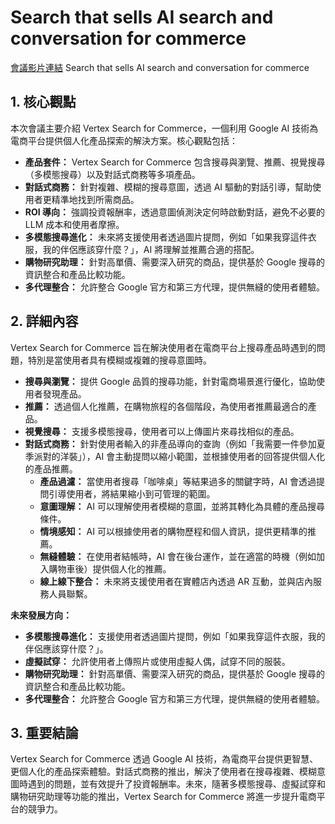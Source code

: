 # Search that sells AI search and conversation for commerce

[會議影片連結](https://www.youtube.com/watch?v=_IVJhaJPQiE)
Search that sells AI search and conversation for commerce

## 1. 核心觀點

本次會議主要介紹 Vertex Search for Commerce，一個利用 Google AI 技術為電商平台提供個人化產品探索的解決方案。核心觀點包括：

*   **產品套件：** Vertex Search for Commerce 包含搜尋與瀏覽、推薦、視覺搜尋（多模態搜尋）以及對話式商務等多項產品。
*   **對話式商務：** 針對複雜、模糊的搜尋意圖，透過 AI 驅動的對話引導，幫助使用者更精準地找到所需商品。
*   **ROI 導向：** 強調投資報酬率，透過意圖偵測決定何時啟動對話，避免不必要的 LLM 成本和使用者摩擦。
*   **多模態搜尋進化：** 未來將支援使用者透過圖片提問，例如「如果我穿這件衣服，我的伴侶應該穿什麼？」，AI 將理解並推薦合適的搭配。
*   **購物研究助理：** 針對高單價、需要深入研究的商品，提供基於 Google 搜尋的資訊整合和產品比較功能。
*   **多代理整合：** 允許整合 Google 官方和第三方代理，提供無縫的使用者體驗。

## 2. 詳細內容

Vertex Search for Commerce 旨在解決使用者在電商平台上搜尋產品時遇到的問題，特別是當使用者具有模糊或複雜的搜尋意圖時。

*   **搜尋與瀏覽：** 提供 Google 品質的搜尋功能，針對電商場景進行優化，協助使用者發現產品。
*   **推薦：** 透過個人化推薦，在購物旅程的各個階段，為使用者推薦最適合的產品。
*   **視覺搜尋：** 支援多模態搜尋，使用者可以上傳圖片來尋找相似的產品。
*   **對話式商務：** 針對使用者輸入的非產品導向的查詢（例如「我需要一件參加夏季派對的洋裝」），AI 會主動提問以縮小範圍，並根據使用者的回答提供個人化的產品推薦。
    *   **產品過濾：** 當使用者搜尋「咖啡桌」等結果過多的關鍵字時，AI 會透過提問引導使用者，將結果縮小到可管理的範圍。
    *   **意圖理解：** AI 可以理解使用者模糊的意圖，並將其轉化為具體的產品搜尋條件。
    *   **情境感知：** AI 可以根據使用者的購物歷程和個人資訊，提供更精準的推薦。
    *   **無縫體驗：** 在使用者結帳時，AI 會在後台運作，並在適當的時機（例如加入購物車後）提供個人化的推薦。
    *   **線上線下整合：** 未來將支援使用者在實體店內透過 AR 互動，並與店內服務人員聯繫。

**未來發展方向：**

*   **多模態搜尋進化：** 支援使用者透過圖片提問，例如「如果我穿這件衣服，我的伴侶應該穿什麼？」。
*   **虛擬試穿：** 允許使用者上傳照片或使用虛擬人偶，試穿不同的服裝。
*   **購物研究助理：** 針對高單價、需要深入研究的商品，提供基於 Google 搜尋的資訊整合和產品比較功能。
*   **多代理整合：** 允許整合 Google 官方和第三方代理，提供無縫的使用者體驗。

## 3. 重要結論

Vertex Search for Commerce 透過 Google AI 技術，為電商平台提供更智慧、更個人化的產品探索體驗。對話式商務的推出，解決了使用者在搜尋複雜、模糊意圖時遇到的問題，並有效提升了投資報酬率。未來，隨著多模態搜尋、虛擬試穿和購物研究助理等功能的推出，Vertex Search for Commerce 將進一步提升電商平台的競爭力。
